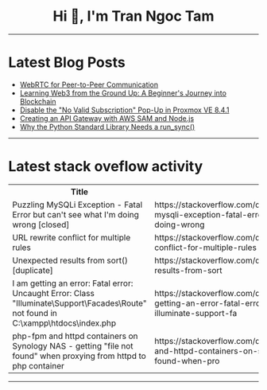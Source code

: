 <h1 align="center">Hi 👋, I'm Tran Ngoc Tam</h1>

---

# Latest Blog Posts 
<!-- BLOG-POST-LIST:START -->
- [WebRTC for Peer-to-Peer Communication](https://dev.to/omriluz1/webrtc-for-peer-to-peer-communication-4f7k)
- [Learning Web3 from the Ground Up: A Beginner&#39;s Journey into Blockchain](https://dev.to/devsofmidnight/learning-web3-from-the-ground-up-a-beginners-journey-into-blockchain-58al)
- [Disable the &quot;No Valid Subscription&quot; Pop-Up in Proxmox VE 8.4.1](https://dev.to/alexis-nieto/disable-the-no-valid-subscription-pop-up-in-proxmox-ve-841-5fao)
- [Creating an API Gateway with AWS SAM and Node.js](https://dev.to/marciojc/creating-an-api-gateway-with-aws-sam-and-nodejs-40kc)
- [Why the Python Standard Library Needs a run_sync&lpar;&rpar;](https://dev.to/ashleyconnor/why-the-python-standard-library-needs-a-runsync-g3c)
<!-- BLOG-POST-LIST:END -->

---

# Latest stack oveflow activity
<table>
  <tr><th>Title</th><th>Link</th></tr>
  <!-- STACKOVERFLOW:START --><tr><td>Puzzling MySQLi Exception - Fatal Error but can&#39;t see what I&#39;m doing wrong [closed]</td><td>https://stackoverflow.com/questions/79591151/puzzling-mysqli-exception-fatal-error-but-cant-see-what-im-doing-wrong</td></tr><tr><td>URL rewrite conflict for multiple rules</td><td>https://stackoverflow.com/questions/79591124/url-rewrite-conflict-for-multiple-rules</td></tr><tr><td>Unexpected results from sort&lpar;&rpar; [duplicate]</td><td>https://stackoverflow.com/questions/79591110/unexpected-results-from-sort</td></tr><tr><td>I am getting an error: Fatal error: Uncaught Error: Class &quot;Illuminate\Support\Facades\Route&quot; not found in C:\xampp\htdocs\index.php</td><td>https://stackoverflow.com/questions/79591043/i-am-getting-an-error-fatal-error-uncaught-error-class-illuminate-support-fa</td></tr><tr><td>php-fpm and httpd containers on Synology NAS - getting &quot;file not found&quot; when proxying from httpd to php container</td><td>https://stackoverflow.com/questions/79591019/php-fpm-and-httpd-containers-on-synology-nas-getting-file-not-found-when-pro</td></tr><!-- STACKOVERFLOW:END -->
</table>

---


